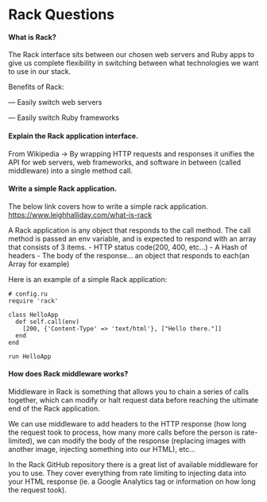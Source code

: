 
# Rack Questions
#### What is Rack?
The Rack interface sits between our chosen web servers and Ruby apps to give us complete flexibility in switching between what technologies we want to use in our stack.

Benefits of Rack:

— Easily switch web servers

— Easily switch Ruby frameworks

#### Explain the Rack application interface.

From Wikipedia -> By wrapping HTTP requests and responses it unifies the API for web servers, web frameworks, and software in between (called middleware) into a single method call.

#### Write a simple Rack application.

The below link covers how to write a simple rack application. 
https://www.leighhalliday.com/what-is-rack

A Rack application is any object that responds to the call method. The call method is passed an env variable, and is expected to respond with an array that consists of 3 items. - HTTP status code(200, 400, etc...) - A Hash of headers - The body of the response... an object that responds to each(an Array for example)

Here is an example of a simple Rack application:
```
# config.ru
require 'rack'

class HelloApp
  def self.call(env)
    [200, {'Content-Type' => 'text/html'}, ["Hello there."]]
  end
end

run HelloApp
```

#### How does Rack middleware works?

Middleware in Rack is something that allows you to chain a series of calls together, which can modify or halt request data before reaching the ultimate end of the Rack application.

We can use middleware to add headers to the HTTP response (how long the request took to process, how many more calls before the person is rate-limited), we can modify the body of the response (replacing images with another image, injecting something into our HTML), etc…

In the Rack GitHub repository there is a great list of available middleware for you to use. They cover everything from rate limiting to injecting data into your HTML response (ie. a Google Analytics tag or information on how long the request took).




